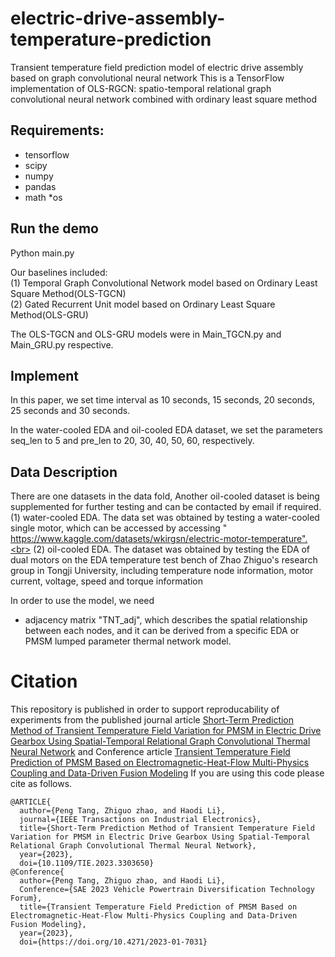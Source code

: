 # electric-drive-assembly-temperature-prediction
Transient temperature field prediction model of electric drive assembly based on graph convolutional neural network
This is a TensorFlow implementation of OLS-RGCN: spatio-temporal relational graph convolutional neural network combined with ordinary least square method

## Requirements:
* tensorflow
* scipy
* numpy
* pandas
* math
*os

## Run the demo
Python main.py

Our baselines included: <br>
(1) Temporal Graph Convolutional Network model based on Ordinary Least Square Method(OLS-TGCN)<br>
(2) Gated Recurrent Unit model based on Ordinary Least Square Method(OLS-GRU)<br>

The OLS-TGCN and OLS-GRU models were in Main_TGCN.py and Main_GRU.py respective.


## Implement
In this paper, we set time interval as 10 seconds, 15 seconds, 20 seconds, 25 seconds and 30 seconds.

In the water-cooled EDA and oil-cooled EDA dataset, we set the parameters seq_len to 5 and pre_len to 20, 30, 40, 50, 60, respectively.

## Data Description
There are one datasets in the data fold, Another oil-cooled dataset is being supplemented for further testing and can be contacted by email if required.<br>
(1)  water-cooled EDA. The data set was obtained by testing a water-cooled single motor, which can be accessed by accessing " https://www.kaggle.com/datasets/wkirgsn/electric-motor-temperature".<br>
(2) oil-cooled EDA. The dataset was obtained by testing the EDA of dual motors on the EDA temperature test bench of Zhao Zhiguo's research group in Tongji University, including temperature node information, motor current, voltage, speed and torque information

In order to use the model, we need
* adjacency matrix "TNT_adj", which describes the spatial relationship between each nodes,  and it can be derived from a specific EDA or PMSM lumped parameter thermal network model.

# Citation
This repository is published in order to support reproducability of experiments from the published journal article [Short-Term Prediction Method of Transient Temperature Field Variation for PMSM in Electric Drive Gearbox Using Spatial-Temporal Relational Graph Convolutional Thermal Neural Network](https://ieeexplore.ieee.org/document/10232897) and Conference article [Transient Temperature Field Prediction of PMSM Based on Electromagnetic-Heat-Flow Multi-Physics Coupling and Data-Driven Fusion Modeling](https://saemobilus.sae.org/content/2023-01-7031/)
If you are using this code please cite as follows.
```
@ARTICLE{
  author={Peng Tang, Zhiguo zhao, and Haodi Li},
  journal={IEEE Transactions on Industrial Electronics}, 
  title={Short-Term Prediction Method of Transient Temperature Field Variation for PMSM in Electric Drive Gearbox Using Spatial-Temporal Relational Graph Convolutional Thermal Neural Network}, 
  year={2023},
  doi={10.1109/TIE.2023.3303650}
@Conference{
  author={Peng Tang, Zhiguo zhao, and Haodi Li},
  Conference={SAE 2023 Vehicle Powertrain Diversification Technology Forum}, 
  title={Transient Temperature Field Prediction of PMSM Based on Electromagnetic-Heat-Flow Multi-Physics Coupling and Data-Driven Fusion Modeling}, 
  year={2023},
  doi={https://doi.org/10.4271/2023-01-7031}
